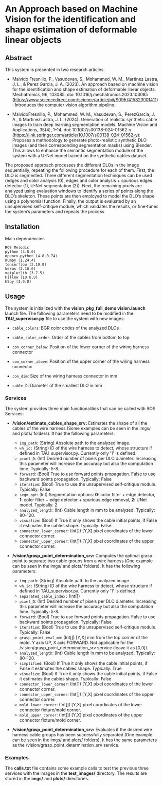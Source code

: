 # An Approach based on Machine Vision for the identification and shape estimation of deformable linear objects


## Abstract

This system is presented in two research articles: 

* Malvido Fresnillo, P., Vasudevan, S., Mohammed, W. M., Martinez Lastra, J. L., & Perez Garcia, J. A. (2023). An approach based on machine vision for the identification and shape estimation of deformable linear objects. Mechatronics, 96, 103085. doi: 10.1016/j.mechatronics.2023.103085 (https://www.sciencedirect.com/science/article/pii/S0957415823001411): Introduces the computer vision algorithm pipeline.

* MalvidoFresnillo, P., Mohammed, W. M., Vasudevan, S., PerezGarcia, J. A., & MartinezLastra, J. L. (2024). Generation of realistic synthetic cable images to train deep learning segmentation models. Machine Vision and Applications, 35(4), 1–14. doi: 10.1007/s00138-024-01562-y (https://link.springer.com/article/10.1007/s00138-024-01562-y): Proposes a methodology to generate photo-realistic synthetic DLO images (and their corresponding segmentation masks) using Blender. This allows to enhance the semantic segmentation module of the system with a U-Net model trained on the synthetic cables dataset.

The proposed approach processes the different DLOs in the image sequentially, repeating the following procedure for each of them. First, the DLO is segmented. Three different segmentation techniques can be used (edges and color analysis (0), edges and color analysis + spurious edges detector (1), U-Net segmentation (2)). Next, the remaining pixels are analyzed using evaluation windows to identify a series of points along the DLO’s skeleton. These points are  then employed to model the DLO’s shape using a polynomial function. Finally, the output is evaluated by an unsupervised self-critique module, which  validates the results, or fine-tunes the system’s parameters and repeats the process.

## Installation

Main dependencies
```
ROS Melodic
python (3.8.0)
opencv-python (4.8.0.74)
numpy (1.24.4)
tensorflow (2.10.0)
keras (2.10.0)
matplotlib (3.7.5)
Pillow (10.0.0)
h5py (3.9.0)
```

## Usage

The system is initialized with the **vision_pkg_full_demo vision.launch** launch file.
The following parameters need to be modified in the **TAU_supervisor.py** file to use the system with new images:

*  `cable_colors`: BGR color codes of the analyzed DLOs

*  `cable_color_order`: Order of the cables from bottom to top

*  `con_corner_below`: Position of the lower corner of the wiring harness connector

*  `con_corner_above`: Position of the upper corner of the wiring harness connector

*  `con_dim`: Size of the wiring harness connector in mm

*  `cable_D`: Diameter of the smallest DLO in mm
  

### Services
  
The system provides three main functionalities that can be called with ROS Services:

*  **/vision/estimate_cables_shape_srv:** Estimates the shape of all the cables of the wire harness (Some examples can be seen in the imgs/ and plots/ folders). It has the following parameters:

	*  `img_path`: (String) Absolute path to the analyzed image.
	* `wh_id:` (String) ID of the wire harness to detect, whose structure if defined in TAU_supervisor.py. Currently only '1' is defined.
	* `pixel_D`: (Int) Desired number of pixels per DLO diameter. Increasing this parameter will increase the accuracy but also the computation time. Typically: 5-8.
	* `forward`: (Bool) True to use forward points propagation. False to use backward points propagation. Typically: False
	* `iteration`: (Bool) True to use the unsupervised self-critique module. Typically: False
	* `segm_opt`: (Int) Segmentation options: **0**: color filter + edge detector, **1**: color filter + edge detector + spurious edge removal, **2**: UNet model. Typically: 2
	* `analyzed_length`: (Int) Cable length in mm to be analyzed. Typically: 80-120.
	* `visualize`: (Bool) If True it only shows the cable initial points, if False it estimates the cables shape. Typically: False
	* `connector_lower_corner`: (Int[]) [Y,X] pixel coordinates of the lower connector corner.
	* `connector_upper_corner`: (Int[]) [Y,X] pixel coordinates of the upper connector corner.


*  **/vision/grasp_point_determination_srv:** Computes the optimal grasp point to separate two cable groups from a wire harness (One example can be seen in the imgs/ and plots/ folders). It has the following parameters:

	*  `img_path`: (String) Absolute path to the analyzed image.
	* `wh_id:` (String) ID of the wire harness to detect, whose structure if defined in TAU_supervisor.py. Currently only '1' is defined.
	* `separated_cable_index:` (Int[])
	* `pixel_D`: (Int) Desired number of pixels per DLO diameter. Increasing this parameter will increase the accuracy but also the computation time. Typically: 5-8.
	* `forward`: (Bool) True to use forward points propagation. False to use backward points propagation. Typically: False
	* `iteration`: (Bool) True to use the unsupervised self-critique module. Typically: False
	* `grasp_point_eval_mm`: (Int[]) [Y,X] mm from the top corner of the mold. Y axis UP, X axis FORWARD. Not applicable for the /vision/grasp_point_determination_srv service (leave it as [0,0]).
	* `analyzed_length`: (Int) Cable length in mm to be analyzed. Typically: 80-120.
	* `simplified`: (Bool) If True it only shows the cable initial points, if False it estimates the cables shape. Typically: True
	* `visualize`: (Bool) If True it only shows the cable initial points, if False it estimates the cables shape. Typically: False
	* `connector_lower_corner`: (Int[]) [Y,X] pixel coordinates of the lower connector corner.
	* `connector_upper_corner`: (Int[]) [Y,X] pixel coordinates of the upper connector corner.
	* `mold_lower_corner`: (Int[]) [Y,X] pixel coordinates of the lower connector fixture/mold corner.
	* `mold_upper_corner`: (Int[]) [Y,X] pixel coordinates of the upper connector fixture/mold corner.

*  **/vision/grasp_point_determination_srv:** Evaluates if the desired wire harness cable groups has been successfully separated (One example can be seen in the imgs/ and plots/ folders). It has the same parameters as the /vision/grasp_point_determination_srv service.


### Examples
The **calls.txt** file contains some example calls to test the previous three services with the images in the **test_images/** directory. The results are stored in the **imgs/** and **plots/** directories.